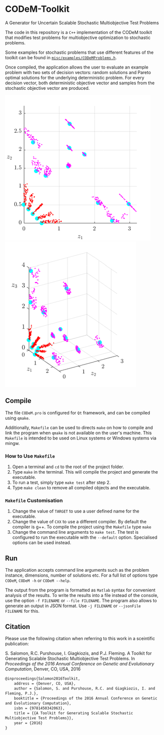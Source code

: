 # CODeM-Toolkit
A Generator for Uncertain Scalable Stochastic Multiobjective Test Problems

The code in this repository is a `C++` implementation of the CODeM toolkit that modifies test problems for multiobjective optimization to stochastic problems.

Some examples for stochastic problems that use different features of the toolkit can be found in [`misc/examples/CODeMProblems.h`](misc/examples/CODeMProblems.h).

Once compiled, the application allows the user to evaluate an example problem with two sets of decision vectors: random solutions and Pareto optimal solutions for the underlying deterministic problem.
For every decision vector, both deterministic objective vector and samples from the stochastic objective vector are produced.

![2 objectives](/misc/examples/images/exampleProblem2ObjColour.png "Results for Problem 0 with two objectives")
![3 objectives](/misc/examples/images/exampleProblem3ObjColour.png "Results for Problem 0 with three objectives")

## Compile
The file `CODeM.pro` is configured for `Qt` framework, and can be compiled using `qmake`.

Additionally, `Makefile` can be used to directs `make` on how to compile and link the program when `qmake` is not available on the user's machine.
This `Makefile` is intended to be used on Linux systems or Windows systems via mingw.

### How to Use `Makefile`
1. Open a terminal and `cd` to the root of the project folder.
2. Type `make` in the terminal. This will compile the project and generate the executable.
3. To run a test, simply type `make test` after step 2.
4. Type `make clean` to remove all compiled objects and the executable.

### `Makefile` Customisation
1. Change the value of `TARGET` to use a user defined name for the executable.
2. Change the value of `CXX` to use a different compiler. By default the compiler is g++.
To compile the project using the `Makefile` type `make`
3. Change the command line arguments to `make test`. The test is configured to run the executable with the `--default` option. Specialised options can be used instead.

## Run
The application accepts command line arguments such as the problem instance, dimensions, number of solutions etc.
For a full list of options type `CODeM`, `CODeM -h` or `CODeM --help`.

The output from the program is formatted as `Matlab` syntax for convenient analysis of the results.
To write the results into a file instead of the console, use the option `-f FILENAME` or `--file FILENAME`.
The program also allows to generate an output in JSON format. Use `-j FILENAME` or `--jsonFile FILENAME` for this.

## Citation
Please use the following citation when referring to this work in a sceintific publication:

S. Salomon, R.C. Purshouse, I. Giagkiozis, and P.J. Fleming. A Toolkit for Generating Scalable Stochastic Multiobjective Test Problems. In *Proceedings of the
2016 Annual Conference on Genetic and Evolutionary Computation*, Denver, CO, USA, 2016

```
@inproceedings{Salomon2016Toolkit,
    address = {Denver, CO, USA},
    author = {Salomon, S. and Purshouse, R.C. and Giagkiozis, I. and Fleming, P.J.},
    booktitle = {Proceedings of the 2016 Annual Conference on Genetic and Evolutionary Computation},
    isbn = {9781450342063},
    title = {{A Toolkit for Generating Scalable Stochastic Multiobjective Test Problems}},
    year = {2016}
}
```
